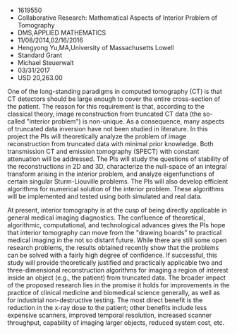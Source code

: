
* 1619550
* Collaborative Research: Mathematical Aspects of Interior Problem of Tomography
* DMS,APPLIED MATHEMATICS
* 11/08/2014,02/16/2016
* Hengyong Yu,MA,University of Massachusetts Lowell
* Standard Grant
* Michael Steuerwalt
* 03/31/2017
* USD 20,263.00

One of the long-standing paradigms in computed tomography (CT) is that CT
detectors should be large enough to cover the entire cross-section of the
patient. The reason for this requirement is that, according to the classical
theory, image reconstruction from truncated CT data (the so-called "interior
problem") is non-unique. As a consequence, many aspects of truncated data
inversion have not been studied in literature. In this project the PIs will
theoretically analyze the problem of image reconstruction from truncated data
with minimal prior knowledge. Both transmission CT and emission tomography
(SPECT) with constant attenuation will be addressed. The PIs will study the
questions of stability of the reconstructions in 2D and 3D, characterize the
null-space of an integral transform arising in the interior problem, and analyze
eigenfunctions of certain singular Sturm-Liouville problems. The PIs will also
develop efficient algorithms for numerical solution of the interior problem.
These algorithms will be implemented and tested using both simulated and real
data.

At present, interior tomography is at the cusp of being directly applicable in
general medical imaging diagnostics. The confluence of theoretical, algorithmic,
computational, and technological advances gives the PIs hope that interior
tomography can move from the "drawing boards" to practical medical imaging in
the not so distant future. While there are still some open research problems,
the results obtained recently show that the problems can be solved with a fairly
high degree of confidence. If successful, this study will provide theoretically
justified and practically applicable two and three-dimensional reconstruction
algorithms for imaging a region of interest inside an object (e.g., the patient)
from truncated data. The broader impact of the proposed research lies in the
promise it holds for improvements in the practice of clinical medicine and
biomedical science generally, as well as for industrial non-destructive testing.
The most direct benefit is the reduction in the x-ray dose to the patient; other
benefits include less expensive scanners, improved temporal resolution,
increased scanner throughput, capability of imaging larger objects, reduced
system cost, etc.
